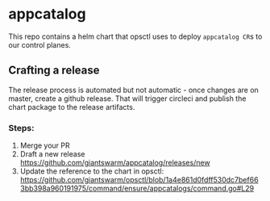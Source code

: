 # appcatalog

This repo contains a helm chart that opsctl uses to deploy `appcatalog CR`s to
our control planes.

## Crafting a release

The release process is automated but not automatic - once changes are on master,
create a github release. That will trigger circleci and publish the chart package
to the release artifacts.

### Steps:

  1. Merge your PR
  2. Draft a new release https://github.com/giantswarm/appcatalog/releases/new
  3. Update the reference to the chart in opsctl: https://github.com/giantswarm/opsctl/blob/1a4e861d0fdff530dc7bef663bb398a960191975/command/ensure/appcatalogs/command.go#L29

